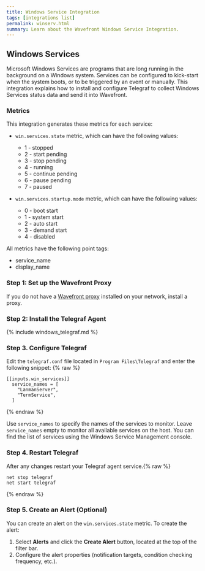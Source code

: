 ```yaml
---
title: Windows Service Integration
tags: [integrations list]
permalink: winserv.html
summary: Learn about the Wavefront Windows Service Integration.
---
```

## Windows Services

Microsoft Windows Services are programs that are long running in the background on a Windows system. Services can be configured to kick-start when the system boots, or to be triggered by an event or manually. This integration explains how to install and configure Telegraf to collect Windows Services status data and send it into Wavefront.

### Metrics

This integration generates these metrics for each service:

* `win.services.state` metric, which can have the following values:
    - 1 - stopped
    - 2 - start pending
    - 3 - stop pending
    - 4 - running
    - 5 - continue pending
    - 6 - pause pending
    - 7 - paused


* `win.services.startup.mode` metric, which can have the following values:
    - 0 - boot start
    - 1 - system start
    - 2 - auto start
    - 3 - demand start
    - 4 - disabled   

All metrics have the following point tags:
- service_name
- display_name

### Step 1: Set up the Wavefront Proxy

If you do not have a [Wavefront proxy](https://docs.wavefront.com/proxies.html) installed on your network, install a proxy.

### Step 2: Install the Telegraf Agent

{% include windows_telegraf.md %}

### Step 3. Configure Telegraf

Edit the `telegraf.conf` file located in `Program Files\Telegraf` and enter the following snippet:
{% raw %}
```
[[inputs.win_services]]
  service_names = [
    "LanmanServer",
    "TermService",
  ]

```
{% endraw %}

Use `service_names` to specify the names of the services to monitor. Leave `service_names` empty to monitor all available services on the host.
You can find the list of services using the Windows Service Management console.

### Step 4. Restart Telegraf

After any changes restart your Telegraf agent service.{% raw %}
```
net stop telegraf
net start telegraf
```
{% endraw %}

### Step 5. Create an Alert (Optional)

You can create an alert on the `win.services.state` metric.
To create the alert:
1. Select **Alerts** and click the **Create Alert** button, located at the top of the filter bar.
2. Configure the alert properties (notification targets, condition checking frequency, etc.).

